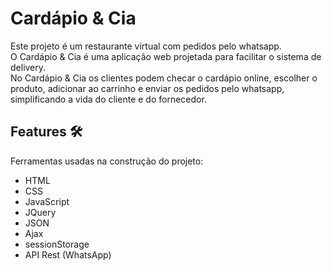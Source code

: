 # Cardápio & Cia
Este projeto é um restaurante virtual com pedidos pelo whatsapp. <br /> 
O Cardápio & Cia é uma aplicação web projetada para facilitar o sistema de delivery. <br /> 
No Cardápio & Cia os clientes podem checar o cardápio online, escolher o produto, adicionar ao carrinho e enviar os pedidos pelo whatsapp, simplificando a vida do cliente e do fornecedor. 

[//]: # (Você pode ver o projeto funcionando [clicando aqui]https://am-matheusoliveira.github.io/Cardapio & Cia/Cardapio & Cia/index/index.html.)


## Features :hammer_and_wrench:
Ferramentas usadas na construção do projeto:
- HTML
- CSS
- JavaScript
- JQuery
- JSON
- Ajax
- sessionStorage
- API Rest (WhatsApp)
